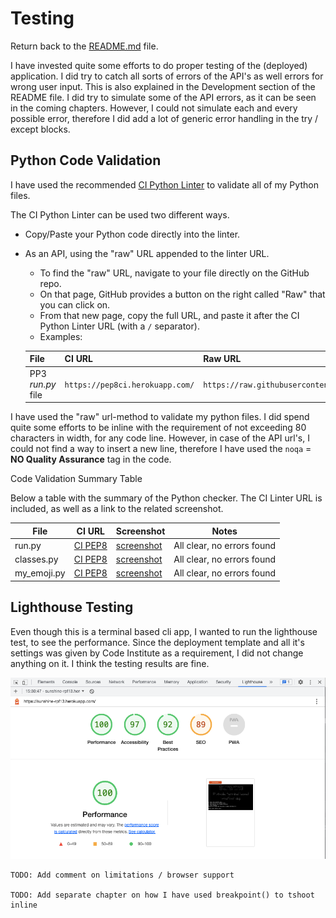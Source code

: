 # Testing

Return back to the [README.md](README.md) file.

I have invested quite some efforts to do proper testing of the (deployed) application. I did try to catch all sorts of errors of the API's as well errors for wrong user input. This is also explained in the Development section of the README file.
I did try to simulate some of the API errors, as it can be seen in the coming chapters. However, I could not simulate each and every possible error, therefore I did add a lot of generic error handling in the try / except blocks.

## Python Code Validation

I have used the recommended [CI Python Linter](https://pep8ci.herokuapp.com) to validate all of my Python files.

The CI Python Linter can be used two different ways.
- Copy/Paste your Python code directly into the linter.
- As an API, using the "raw" URL appended to the linter URL.
    - To find the "raw" URL, navigate to your file directly on the GitHub repo.
    - On that page, GitHub provides a button on the right called "Raw" that you can click on.
    - From that new page, copy the full URL, and paste it after the CI Python Linter URL (with a `/` separator).
    - Examples:

    | File | CI URL | Raw URL | Combined |
    | --- | --- | --- | --- |
    | PP3 *run.py* file | `https://pep8ci.herokuapp.com/` | `https://raw.githubusercontent.com/rpf13/sunshine/main/run.py` | `https://pep8ci.herokuapp.com/https://raw.githubusercontent.com/rpf13/sunshine/main/run.py` |

I have used the "raw" url-method to validate my python files. I did spend quite some efforts to be inline with the requirement of not exceeding 80 characters in width, for any code line. However, in case of the API url's, I could not find a way to insert a new line, therefore I have used the `noqa` = **NO Quality Assurance** tag in the code.

Code Validation Summary Table

Below a table with the summary of the Python checker. The CI Linter URL is included, as well as a link to the related screenshot.

| File | CI URL | Screenshot | Notes |
| --- | --- | --- | --- |
| run.py | [CI PEP8](https://pep8ci.herokuapp.com/https://raw.githubusercontent.com/rpf13/sunshine/main/run.py) | [screenshot](docs/testing/pep8_main.png) | All clear, no errors found |
| classes.py | [CI PEP8](https://pep8ci.herokuapp.com/https://raw.githubusercontent.com/rpf13/sunshine/main/classes.py) | [screenshot](docs/testing/pep8_classes.png) | All clear, no errors found |
| my_emoji.py | [CI PEP8](https://pep8ci.herokuapp.com/https://raw.githubusercontent.com/rpf13/sunshine/main/my_emoji.py) | [screenshot](docs/testing/pep8_my_emoji.png) | All clear, no errors found |


## Lighthouse Testing

Even though this is a terminal based cli app, I wanted to run the lighthouse test, to see the performance. Since the deployment template and all it's settings was given by Code Institute as a requirement, I did not change anything on it. I think the testing results are fine.

![Lighthouse](docs/testing/lighthouse.png)









    TODO: Add comment on limitations / browser support

    TODO: Add separate chapter on how I have used breakpoint() to tshoot inline
